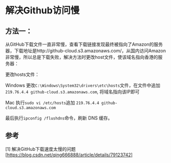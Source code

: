# 解决Github访问慢

## 方法一：

从GitHub下载文件一直非常慢，查看下载链接发现最终被指向了Amazon的服务器，下载地址是http://github-cloud.s3.amazonaws.com/，从国内访问Amazon非常慢，所以总是下载失败，解决方法时更改host文件，使该域名指向香港的服务器：

更改hosts文件：

Windows
更改`C:\Windows\System32\drivers\etc\hosts`文件，在文件中追加`219.76.4.4 github-cloud.s3.amazonaws.com`, 将域名指向该IP即可

Mac
执行` sudo vi /etc/hosts `追加 `219.76.4.4 github-cloud.s3.amazonaws.com`

最后执行`ipconfig /flushdns`命令，刷新 DNS 缓存。

## 参考
[1] 解决GitHub下载速度太慢的问题[https://blog.csdn.net/qing666888/article/details/79123742]